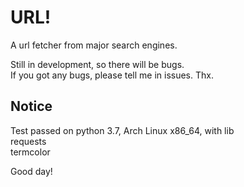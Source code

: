 # URL!
A url fetcher from major search engines.  

Still in development, so there will be bugs.   
If you got any bugs, please tell me in issues. Thx.   
## Notice
Test passed on python 3.7, Arch Linux x86_64, with lib  
requests  
termcolor  

Good day!

